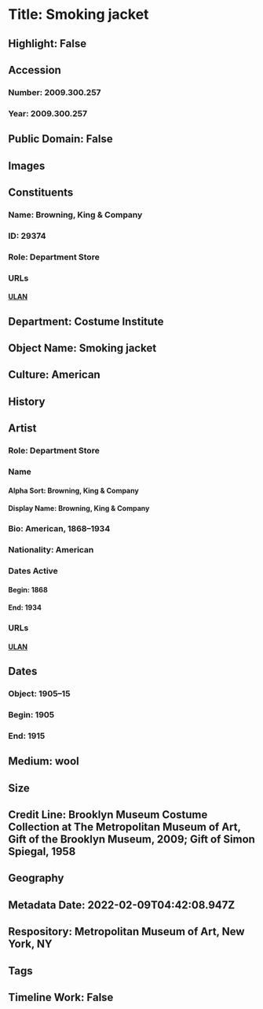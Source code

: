 # Title: Smoking jacket
## Highlight: False
## Accession
### Number: 2009.300.257
### Year: 2009.300.257
## Public Domain: False
## Images
## Constituents
### Name: Browning, King &amp; Company
### ID: 29374
### Role: Department Store
### URLs
#### [ULAN](http://vocab.getty.edu/page/ulan/500524739)
## Department: Costume Institute
## Object Name: Smoking jacket
## Culture: American
## History
## Artist
### Role: Department Store
### Name
#### Alpha Sort: Browning, King & Company
#### Display Name: Browning, King & Company
### Bio: American, 1868–1934
### Nationality: American
### Dates Active
#### Begin: 1868
#### End: 1934
### URLs
#### [ULAN](http://vocab.getty.edu/page/ulan/500524739)
## Dates
### Object: 1905–15
### Begin: 1905
### End: 1915
## Medium: wool
## Size
## Credit Line: Brooklyn Museum Costume Collection at The Metropolitan Museum of Art, Gift of the Brooklyn Museum, 2009; Gift of Simon Spiegal, 1958
## Geography
## Metadata Date: 2022-02-09T04:42:08.947Z
## Respository: Metropolitan Museum of Art, New York, NY
## Tags
## Timeline Work: False